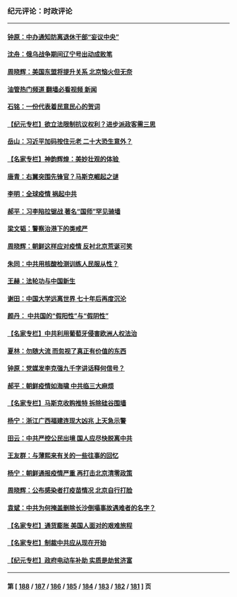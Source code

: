 ### 纪元评论：时政评论
---
#### [钟原：中办通知防离退休干部“妄议中央”](../../pages/nsc1025/n13738566.md?05180330) 
#### [沈舟：俄乌战争期间辽宁号出动成败笔](../../pages/nsc1025/n13737879.md?05180330) 
#### [周晓辉：美国东盟将提升关系 北京恼火但无奈](../../pages/nsc1025/n13738650.md?05180330) 
#### [油管热门频道 翻墙必看视频 新闻](ok?05180330)
#### [石铭：一份代表着民意民心的贺词](../../pages/nsc1025/n13738655.md?05180330) 
#### [【纪元专栏】欲立法限制抗议权利？进步派政客需三思](../../pages/nsc1025/n13738599.md?05180330) 
#### [岳山：习近平加码按住元老 二十大恐生意外？](../../pages/nsc1025/n13738445.md?05180330) 
#### [【名家专栏】神韵辉煌：美妙壮观的体验 ](../../pages/nsc1025/n13738518.md?05180330) 
#### [唐青：右翼突围先锋官？马斯克崛起之谜](../../pages/nsc1025/n13738230.md?05180330) 
#### [李明：全球疫情 祸起中共](../../pages/nsc1025/n13737987.md?05180330) 
#### [郝平：习李陷拉锯战 著名“国师”罕见骑墙](../../pages/nsc1025/n13737977.md?05180330) 
#### [梁文韬：警察治港下的类戒严](../../pages/nsc1025/n13737969.md?05180330) 
#### [周晓辉：朝鲜这样应对疫情 反衬北京荒诞可笑](../../pages/nsc1025/n13737864.md?05180330) 
#### [朱同：中共用核酸检测训练人民服从性？](../../pages/nsc1025/n13737928.md?05180330) 
#### [王赫：法轮功与中国新生](../../pages/nsc1025/n13737860.md?05180330) 
#### [谢田：中国大学远离世界 七十年后再度沉沦](../../pages/nsc1025/n13737630.md?05180330) 
#### [颜丹： 中共国的“假阳性”与“假阴性”](../../pages/nsc1025/n13737853.md?05180330) 
#### [【名家专栏】中共利用葡萄牙侵害欧洲人权法治](../../pages/nsc1025/n13737731.md?05180330) 
#### [夏林：勿随大流 而忽视了真正有价值的东西](../../pages/nsc1025/n13734770.md?05180330) 
#### [钟原：党媒发李克强九千字讲话释何信号？](../../pages/nsc1025/n13737062.md?05180330) 
#### [郝平：朝鲜疫情如海啸 中共临三大麻烦](../../pages/nsc1025/n13737052.md?05180330) 
#### [【名家专栏】马斯克收购推特 拆除硅谷围墙](../../pages/nsc1025/n13736732.md?05180330) 
#### [杨宁：浙江广西福建连现大凶兆 上天急示警](../../pages/nsc1025/n13736894.md?05180330) 
#### [田云：中共严控公民出境 国人应尽快脱离中共](../../pages/nsc1025/n13736314.md?05180330) 
#### [王友群：与薄熙来有关的一些往事的回忆](../../pages/nsc1025/n13735160.md?05180330) 
#### [杨宁：朝鲜通报疫情严重 再打击北京清零政策](../../pages/nsc1025/n13735992.md?05180330) 
#### [周晓辉：公布感染者打疫苗情况 北京自行打脸](../../pages/nsc1025/n13736155.md?05180330) 
#### [袁斌：中共为何掩盖删除长沙倒塌事故遇难者的名字？](../../pages/nsc1025/n13735204.md?05180330) 
#### [【名家专栏】通货膨胀 美国人面对的艰难旅程](../../pages/nsc1025/n13734990.md?05180330) 
#### [【名家专栏】制裁中共应从现在开始](../../pages/nsc1025/n13733855.md?05180330) 
#### [【纪元专栏】政府电动车补助 实质是劫贫济富](../../pages/nsc1025/n13734761.md?05180330) 

---
#### 第 [ [188](./188.md?05180330) / [187](./187.md?05180330) / [186](./186.md?05180330) / [185](./185.md?05180330) / [184](./184.md?05180330) / [183](./183.md?05180330) / [182](./182.md?05180330) / [181](./181.md?05180330) ] 页
